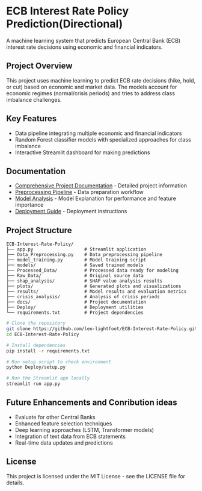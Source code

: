 # ECB Interest Rate Policy Prediction(Directional)

A machine learning system that predicts European Central Bank (ECB) interest rate decisions using economic and financial indicators.

## Project Overview

This project uses machine learning to predict ECB rate decisions (hike, hold, or cut) based on economic and market data. The models account for economic regimes (normal/crisis periods) and tries to address class imbalance challenges.

## Key Features

- Data pipeline integrating multiple economic and financial indicators
- Random Forest classifier models with specialized approaches for class imbalance
- Interactive Streamlit dashboard for making predictions

## Documentation

- [Comprehensive Project Documentation](docs/DOCUMENTATION.md) - Detailed project information
- [Preprocessing Pipeline](docs/ECB_Preprocessing_Documentation.txt) - Data preparation workflow
- [Model Analysis](docs/model_analysis.txt) - Model Explanation for performance and feature importance
- [Deployment Guide](docs/DEPLOYMENT.md) - Deployment instructions

## Project Structure

```
ECB-Interest-Rate-Policy/
├── app.py                   # Streamlit application
├── Data_Preprocessing.py    # Data preprocessing pipeline
├── model_training.py        # Model training script
├── models/                  # Saved trained models
├── Processed_Data/          # Processed data ready for modeling
├── Raw_Data/                # Original source data
├── shap_analysis/           # SHAP value analysis results
├── plots/                   # Generated plots and visualizations
├── results/                 # Model results and evaluation metrics
├── crisis_analysis/         # Analysis of crisis periods
├── docs/                    # Project documentation
├── Deploy/                  # Deployment utilities
└── requirements.txt         # Project dependencies
```

```bash
# Clone the repository
git clone https://github.com/leo-lightfoot/ECB-Interest-Rate-Policy.git
cd ECB-Interest-Rate-Policy

# Install dependencies
pip install -r requirements.txt

# Run setup script to check environment
python Deploy/setup.py

# Run the Streamlit app locally
streamlit run app.py
```

## Future Enhancements and Conribution ideas

- Evaluate for other Central Banks
- Enhanced feature selection techniques
- Deep learning approaches (LSTM, Transformer models)
- Integration of text data from ECB statements
- Real-time data updates and predictions

## License

This project is licensed under the MIT License - see the LICENSE file for details. 
